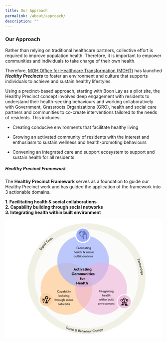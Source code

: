 ```yaml
---
title: Our Approach
permalink: /about/approach/
description: ""
---
```

### **Our Approach**

Rather than relying on traditional healthcare partners, collective effort is required to improve population health. Therefore, it is important to empower communities and individuals to take charge of their own health.

Therefore, [MOH Office for Healthcare Transformation (MOHT)](https://moht.com.sg/)&nbsp;has launched ***Healthy Precincts*** to foster an environment and culture that supports individuals to achieve and sustain healthy lifestyles.  

Using a precinct-based approach, starting with Boon Lay as a pilot site, the Healthy Precinct concept involves deep engagement with residents to understand their health-seeking behaviours and working collaboratively with Government, Grassroots Organizations (GRO), health and social care partners and communities to co-create interventions tailored to the needs of residents. This includes:  

*   Creating conducive&nbsp;environments&nbsp;that facilitate healthy living  
    
*   Growing an&nbsp;activated community&nbsp;of residents with the interest and enthusiasm to sustain wellness and health-promoting behaviours  
    
*   Convening an&nbsp;integrated care and support ecosystem&nbsp;to support and sustain health for all residents  

##### ***Healthy Precinct Framework***

The **Healthy Precinct Framework** serves as a foundation to guide our Healthy Precinct work and has guided the application of the framework into 3 actionable domains.

**1\. Facilitating health &amp; social collaborations<br>
2\. Capability building through social networks<br>
3\. Integrating health within built environment**

![](/images/green%20pastel%20minimalist%20perfect%20job%20venn%20diagram%20graph%20.png)